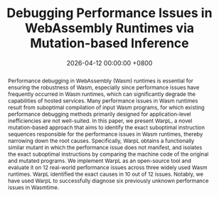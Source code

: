 ---
title:          "Debugging Performance Issues in WebAssembly Runtimes via Mutation-based Inference"
date:           2026-04-12 00:00:00 +0800
selected:       true
pub:            >-
                The 48th IEEE/ACM International Conference on Software Engineering, Rio de Janeiro, Brazil, Apr. 12-18, 2026.
pub_pre:        >-
                <span class="badge badge-pill badge-custom badge-success">ICSE'26</span> 
abstract: >-
  Performance debugging in WebAssembly (Wasm) runtimes is essential for ensuring the robustness of Wasm, especially since performance issues have frequently occurred in Wasm runtimes, which can significantly degrade the capabilities of hosted services. Many performance issues in Wasm runtimes result from suboptimal compilation of input Wasm programs, for which existing performance debugging methods primarily designed for application-level inefficiencies are not well-suited. In this paper, we present WarpL, a novel mutation-based approach that aims to identify the exact suboptimal instruction sequences responsible for the performance issues in Wasm runtimes, thereby narrowing down the root causes. Specifically, WarpL obtains a functionally similar mutant in which the performance issue does not manifest, and isolates the exact suboptimal instructions by comparing the machine code of the original and mutated programs. We implement WarpL as an open-source tool and evaluate it on 12 real-world performance issues across three widely used Wasm runtimes. WarpL identified the exact causes in 10 out of 12 issues. Notably, we have used WarpL to successfully diagnose six previously unknown performance issues in Wasmtime.
# cover:          
authors:
  - Ruiying Zeng
  - Shuyao Jiang
  - Wenxuan Zhao
  - Yangfan Zhou
links:

---
